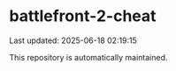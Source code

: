 # battlefront-2-cheat

Last updated: 2025-06-18 02:19:15

This repository is automatically maintained.
